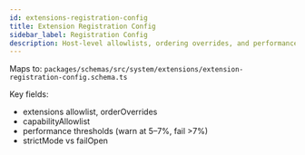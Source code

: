 ```yaml
---
id: extensions-registration-config
title: Extension Registration Config
sidebar_label: Registration Config
description: Host-level allowlists, ordering overrides, and performance thresholds
---
```


Maps to: `packages/schemas/src/system/extensions/extension-registration-config.schema.ts`

Key fields:

- extensions allowlist, orderOverrides
- capabilityAllowlist
- performance thresholds (warn at 5–7%, fail >7%)
- strictMode vs failOpen
